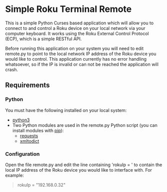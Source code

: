 # Simple Roku Terminal Remote
This is a simple Python Curses based application which will allow you to connect to and control a Roku device on your local network via your computer keyboard. It works using the Roku External Control Protocol (ECP), which is a simple RESTful API.

Before running this application on your system you will need to edit remote.py to point to the local network IP address of the Roku device you would like to control. This application currently has no error handling whatsoever, so if the IP is invalid or can not be reached the application will crash.

## Requirements
### Python
You must have the following installed on your local system:
- [python3](https://www.python.org/)
- Two Python modules are used in the remote.py Python script (you can install modules with [pip](https://pypi.org/project/xmltodict/)):
  - [requests](https://pypi.org/project/requests/)
  - [xmltodict](https://pypi.org/project/xmltodict/)
 ### Configuration
 Open the file remote.py and edit the line containing 'rokuIp = ' to contain the local IP address of the Roku device you would like to interface with. For example:
 >rokuIp = "192.168.0.32"

